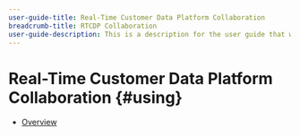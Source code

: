 ```yaml
---
user-guide-title: Real-Time Customer Data Platform Collaboration
breadcrumb-title: RTCDP Collaboration
user-guide-description: This is a description for the user guide that will be displayed on the landing page.
---
```


# Real-Time Customer Data Platform Collaboration {#using}

+ [Overview](overview.md)
